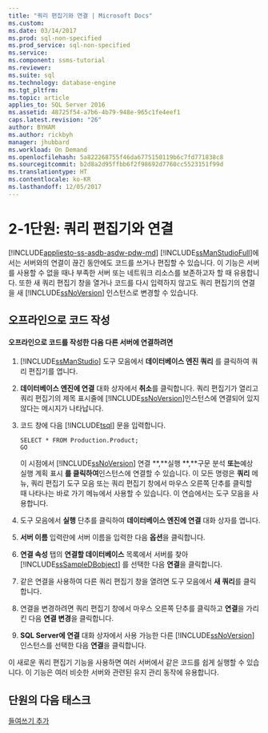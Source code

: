 ```yaml
---
title: "쿼리 편집기와 연결 | Microsoft Docs"
ms.custom: 
ms.date: 03/14/2017
ms.prod: sql-non-specified
ms.prod_service: sql-non-specified
ms.service: 
ms.component: ssms-tutorial
ms.reviewer: 
ms.suite: sql
ms.technology: database-engine
ms.tgt_pltfrm: 
ms.topic: article
applies_to: SQL Server 2016
ms.assetid: 48725f54-a7b6-4b79-948e-965c1fe4eef1
caps.latest.revision: "26"
author: BYHAM
ms.author: rickbyh
manager: jhubbard
ms.workload: On Demand
ms.openlocfilehash: 5a822268755f46da6775150119b6c7fd771838c8
ms.sourcegitcommit: b2d8a2d95ffbb6f2f98692d7760cc5523151f99d
ms.translationtype: HT
ms.contentlocale: ko-KR
ms.lasthandoff: 12/05/2017
---
```

# <a name="lesson-2-1---connecting-with-query-editor"></a>2-1단원: 쿼리 편집기와 연결
[!INCLUDE[appliesto-ss-asdb-asdw-pdw-md](../../includes/appliesto-ss-asdb-asdw-pdw-md.md)]
[!INCLUDE[ssManStudioFull](../../includes/ssmanstudiofull-md.md)]에서는 서버와의 연결이 끊긴 동안에도 코드를 쓰거나 편집할 수 있습니다. 이 기능은 서버를 사용할 수 없을 때나 부족한 서버 또는 네트워크 리소스를 보존하고자 할 때 유용합니다. 또한 새 쿼리 편집기 창을 열거나 코드를 다시 입력하지 않고도 쿼리 편집기의 연결을 새 [!INCLUDE[ssNoVersion](../../includes/ssnoversion-md.md)] 인스턴스로 변경할 수 있습니다.  
  
## <a name="coding-offline"></a>오프라인으로 코드 작성  
  
#### <a name="to-write-code-offline-and-then-connect-to-different-servers"></a>오프라인으로 코드를 작성한 다음 다른 서버에 연결하려면  
  
1.  [!INCLUDE[ssManStudio](../../includes/ssmanstudio-md.md)] 도구 모음에서 **데이터베이스 엔진 쿼리** 를 클릭하여 쿼리 편집기를 엽니다.  
  
2.  **데이터베이스 엔진에 연결** 대화 상자에서 **취소**를 클릭합니다. 쿼리 편집기가 열리고 쿼리 편집기의 제목 표시줄에 [!INCLUDE[ssNoVersion](../../includes/ssnoversion-md.md)]인스턴스에 연결되어 있지 않다는 메시지가 나타납니다.  
  
3.  코드 창에 다음 [!INCLUDE[tsql](../../includes/tsql-md.md)] 문을 입력합니다.  
  
    ```  
    SELECT * FROM Production.Product;  
    GO  
    ```  
  
    이 시점에서 [!INCLUDE[ssNoVersion](../../includes/ssnoversion-md.md)] 연결 **,**실행 **,**구문 분석 **또는**예상 실행 계획 표시 **를 클릭하여**인스턴스에 연결할 수 있습니다. 이 모든 명령은 **쿼리** 메뉴, 쿼리 편집기 도구 모음 또는 쿼리 편집기 창에서 마우스 오른쪽 단추를 클릭할 때 나타나는 바로 가기 메뉴에서 사용할 수 있습니다. 이 연습에서는 도구 모음을 사용합니다.  
  
4.  도구 모음에서 **실행** 단추를 클릭하여 **데이터베이스 엔진에 연결** 대화 상자를 엽니다.  
  
5.  **서버 이름** 입력란에 서버 이름을 입력한 다음 **옵션**을 클릭합니다.  
  
6.  **연결 속성** 탭의 **연결할 데이터베이스** 목록에서 서버를 찾아 [!INCLUDE[ssSampleDBobject](../../includes/sssampledbobject-md.md)] 를 선택한 다음 **연결**을 클릭합니다.  
  
7.  같은 연결을 사용하여 다른 쿼리 편집기 창을 열려면 도구 모음에서 **새 쿼리**를 클릭합니다.  
  
8.  연결을 변경하려면 쿼리 편집기 창에서 마우스 오른쪽 단추를 클릭하고 **연결**을 가리킨 다음 **연결 변경**을 클릭합니다.  
  
9. **SQL Server에 연결** 대화 상자에서 사용 가능한 다른 [!INCLUDE[ssNoVersion](../../includes/ssnoversion-md.md)] 인스턴스를 선택한 다음 **연결**을 클릭합니다.  
  
이 새로운 쿼리 편집기 기능을 사용하면 여러 서버에서 같은 코드를 쉽게 실행할 수 있습니다. 이 기능은 여러 비슷한 서버와 관련된 유지 관리 동작에 유용합니다.  
  
## <a name="next-task-in-lesson"></a>단원의 다음 태스크  
[들여쓰기 추가](../../tools/sql-server-management-studio/lesson-2-2-adding-indentation.md)  
  
  
  

